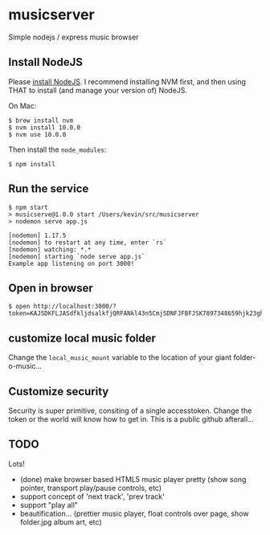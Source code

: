 # musicserver
Simple nodejs / express music browser

## Install NodeJS
Please [install NodeJS](https://www.google.com/search?source=hp&ei=xyckW_uXKsPEjwTq0rmICQ&q=install+nodejs&oq=install+nodejs&gs_l=psy-ab.3..0j0i131k1j0l8.875.2417.0.2504.14.9.0.0.0.0.368.837.0j3j0j1.4.0....0...1.1.64.psy-ab..10.4.836....0.jDCQmP_OFK4).   I recommend installing NVM first, and then using THAT to install (and manage your version of) NodeJS.

On Mac:
```
$ brew install nvm
$ nvm install 10.0.0
$ nvm use 10.0.0
```

Then install the `node_modules`:
```
$ npm install
```

## Run the service
```
$ npm start
> musicserve@1.0.0 start /Users/kevin/src/musicserver
> nodemon serve app.js

[nodemon] 1.17.5
[nodemon] to restart at any time, enter `rs`
[nodemon] watching: *.*
[nodemon] starting `node serve app.js`
Example app listening on port 3000!
```

## Open in browser
```
$ open http://localhost:3000/?token=KAJSDKFLJASdfkljdsalkfjQRFANkl43n5CmjSDNFJFBFJSK7897348659hjk23ghj342k5g234uib5g43uv532gj
```

## customize local music folder
Change the `local_music_mount` variable to the location of your giant folder-o-music...

## Customize security
Security is super primitive, consiting of a single accesstoken.  Change the token or the world will know how to get in.  This is a public github afterall...

## TODO
Lots!
- (done) make browser based HTML5 music player pretty (show song pointer, transport play/pause controls, etc)
- support concept of 'next track', 'prev track'
- support "play all"
- beautification... (prettier music player, float controls over page, show folder.jpg album art, etc)

